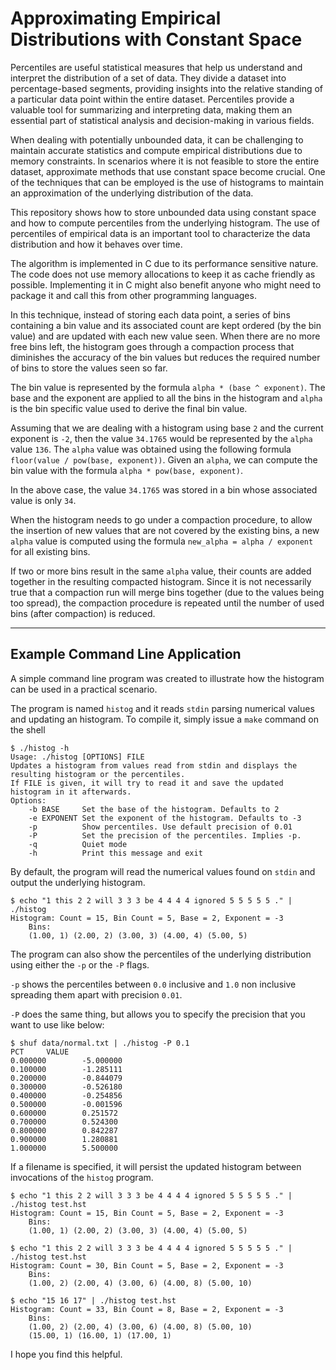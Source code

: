# **Approximating Empirical Distributions with Constant Space**

Percentiles are useful statistical measures that help us understand and interpret the distribution of a set of data. They divide a dataset into percentage-based segments, providing insights into the relative standing of a particular data point within the entire dataset. Percentiles provide a valuable tool for summarizing and interpreting data, making them an essential part of statistical analysis and decision-making in various fields.

When dealing with potentially unbounded data, it can be challenging to maintain accurate statistics and compute empirical distributions due to memory constraints. In scenarios where it is not feasible to store the entire dataset, approximate methods that use constant space become crucial. One of the techniques that can be employed is the use of histograms to maintain an approximation of the underlying distribution of the data.

This repository shows how to store unbounded data using constant space and how to compute percentiles from the underlying histogram. The use of percentiles of empirical data is an important tool to characterize the data distribution and how it behaves over time.

The algorithm is implemented in C due to its performance sensitive nature. The code does not use memory allocations to keep it as cache friendly as possible. Implementing it in C might also benefit anyone who might need to package it and call this from other programming languages.

In this technique, instead of storing each data point, a series of bins containing a bin value and its associated count are kept ordered (by the bin value) and are updated with each new value seen. When there are no more free bins left, the histogram goes through a compaction process that diminishes the accuracy of the bin values but reduces the required number of bins to store the values seen so far.

The bin value is represented by the formula `alpha * (base ^ exponent)`. The base and the exponent are applied to all the bins in the histogram and `alpha` is the bin specific value used to derive the final bin value.

Assuming that we are dealing with a histogram using base `2` and the current exponent is `-2`, then the value `34.1765` would be represented by the `alpha` value `136`. The `alpha` value was obtained using the following formula `floor(value / pow(base, exponent))`. Given an `alpha`, we can compute the bin value with the formula `alpha * pow(base, exponent)`.

In the above case, the value `34.1765` was stored in a bin whose associated value is only `34`.

When the histogram needs to go under a compaction procedure, to allow the insertion of new values that are not covered by the existing bins, a new `alpha` value is computed using the formula `new_alpha = alpha / exponent` for all existing bins.

If two or more bins result in the same `alpha` value, their counts are added together in the resulting compacted histogram. Since it is not necessarily true that a compaction run will merge bins together (due to the values being too spread), the compaction procedure is repeated until the number of used bins (after compaction) is reduced.

---

 ## **Example Command Line Application**

A simple command line program was created to illustrate how the histogram can be used in a practical scenario.

The program is named `histog` and it reads `stdin` parsing numerical values and updating an histogram. To compile it, simply issue a `make` command on the shell

    $ ./histog -h
    Usage: ./histog [OPTIONS] FILE
    Updates a histogram from values read from stdin and displays the resulting histogram or the percentiles.
    If FILE is given, it will try to read it and save the updated histogram in it afterwards.
    Options:
        -b BASE     Set the base of the histogram. Defaults to 2
        -e EXPONENT Set the exponent of the histogram. Defaults to -3
        -p          Show percentiles. Use default precision of 0.01
        -P          Set the precision of the percentiles. Implies -p.
        -q          Quiet mode
        -h          Print this message and exit

By default, the program will read the numerical values found on `stdin` and output the underlying histogram.

    $ echo "1 this 2 2 will 3 3 3 be 4 4 4 4 ignored 5 5 5 5 5 ." | ./histog
    Histogram: Count = 15, Bin Count = 5, Base = 2, Exponent = -3
        Bins:
        (1.00, 1) (2.00, 2) (3.00, 3) (4.00, 4) (5.00, 5)


The program can also show the percentiles of the underlying distribution using either the `-p` or the `-P` flags.

`-p` shows the percentiles between `0.0` inclusive and `1.0` non inclusive spreading them apart with precision `0.01`.

`-P` does the same thing, but allows you to specify the precision that you want to use like below:

    $ shuf data/normal.txt | ./histog -P 0.1
    PCT     VALUE
    0.000000        -5.000000
    0.100000        -1.285111
    0.200000        -0.844079
    0.300000        -0.526180
    0.400000        -0.254856
    0.500000        -0.001596
    0.600000        0.251572
    0.700000        0.524300
    0.800000        0.842287
    0.900000        1.280881
    1.000000        5.500000


If a filename is specified, it will persist the updated histogram between invocations of the `histog` program.

    $ echo "1 this 2 2 will 3 3 3 be 4 4 4 4 ignored 5 5 5 5 5 ." | ./histog test.hst
    Histogram: Count = 15, Bin Count = 5, Base = 2, Exponent = -3
        Bins:
        (1.00, 1) (2.00, 2) (3.00, 3) (4.00, 4) (5.00, 5)

    $ echo "1 this 2 2 will 3 3 3 be 4 4 4 4 ignored 5 5 5 5 5 ." | ./histog test.hst
    Histogram: Count = 30, Bin Count = 5, Base = 2, Exponent = -3
        Bins:
        (1.00, 2) (2.00, 4) (3.00, 6) (4.00, 8) (5.00, 10)

    $ echo "15 16 17" | ./histog test.hst
    Histogram: Count = 33, Bin Count = 8, Base = 2, Exponent = -3
        Bins:
        (1.00, 2) (2.00, 4) (3.00, 6) (4.00, 8) (5.00, 10)
        (15.00, 1) (16.00, 1) (17.00, 1)

 I hope you find this helpful.